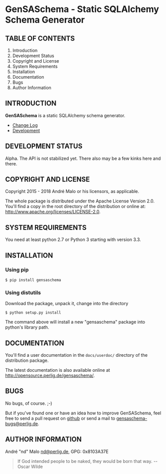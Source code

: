# GenSASchema - Static SQLAlchemy Schema Generator

TABLE OF CONTENTS
-----------------

1. Introduction
1. Development Status
1. Copyright and License
1. System Requirements
1. Installation
1. Documentation
1. Bugs
1. Author Information


## INTRODUCTION

**GenSASchema** is a static SQLAlchemy schema generator.

* [Change Log](docs/CHANGES)
* [Development](docs/DEVELOPMENT.md)


DEVELOPMENT STATUS
------------------

Alpha.
The API is not stabilized yet. There also may be a few kinks here and there.


## COPYRIGHT AND LICENSE

Copyright 2015 - 2018
André Malo or his licensors, as applicable.

The whole package is distributed under the Apache License Version 2.0.
You'll find a copy in the root directory of the distribution or online
at: <http://www.apache.org/licenses/LICENSE-2.0>.


## SYSTEM REQUIREMENTS

You need at least python 2.7 or Python 3 starting with version 3.3.


## INSTALLATION

### Using pip

```
$ pip install gensaschema
```


### Using distutils

Download the package, unpack it, change into the directory

```
$ python setup.py install
```

The command above will install a new "gensaschema" package into python's
library path.


## DOCUMENTATION

You'll find a user documentation in the `docs/userdoc/` directory of the
distribution package.

The latest documentation is also available online at
<http://opensource.perlig.de/gensaschema/>.


## BUGS

No bugs, of course. ;-)

But if you've found one or have an idea how to improve GenSASchema, feel free to
send a pull request on [github](https://github.com/ndparker/gensaschema) or
send a mail to <gensaschema-bugs@perlig.de>.


## AUTHOR INFORMATION

André "nd" Malo <nd@perlig.de>, GPG: 0x8103A37E


>  If God intended people to be naked, they would be born that way.
>                                                   -- Oscar Wilde
